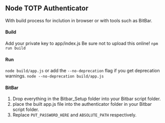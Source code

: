 ## Node TOTP Authenticator
With build process for inclution in browser or with tools such as BitBar.

#### Build
Add your private key to app/index.js
Be sure not to upload this online!
`npm run build`

#### Run
`node build/app.js` or add the `--no-deprecation` flag if you get deprecation warnings. `node --no-deprecation build/app.js`

#### BitBar
1) Drop everything in the Bitbar_Setup folder into your Bitbar script folder.
2) place the built app.js file into the authenticator folder in your Bitbar script folder.
3) Replace `PUT_PASSWORD_HERE` and `ABSOLUTE_PATH` respectively.